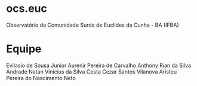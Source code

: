 # ocs.euc
Observatório da Comunidade Surda de Euclides da Cunha - BA (IFBA)


# Equipe
Evilasio de Sousa Junior
Aurenir Pereira de Carvalho
Anthony Rian da Silva Andrade 
Natan Vinicius da Silva Costa
Cezar Santos Vilanova
Aristeu Pereira do Nascimento Neto
